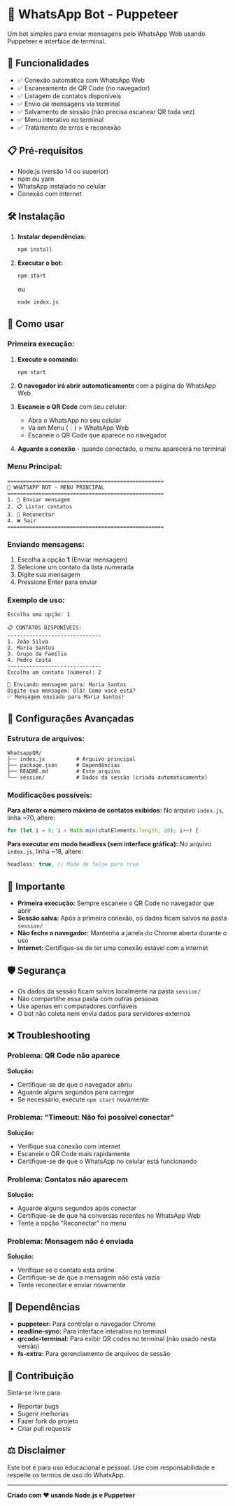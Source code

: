 # 📱 WhatsApp Bot - Puppeteer

Um bot simples para enviar mensagens pelo WhatsApp Web usando Puppeteer e interface de terminal.

## 🚀 Funcionalidades

- ✅ Conexão automática com WhatsApp Web
- ✅ Escaneamento de QR Code (no navegador)
- ✅ Listagem de contatos disponíveis
- ✅ Envio de mensagens via terminal
- ✅ Salvamento de sessão (não precisa escanear QR toda vez)
- ✅ Menu interativo no terminal
- ✅ Tratamento de erros e reconexão

## 📋 Pré-requisitos

- Node.js (versão 14 ou superior)
- npm ou yarn
- WhatsApp instalado no celular
- Conexão com internet

## 🛠️ Instalação

1. **Instalar dependências:**
   ```bash
   npm install
   ```

2. **Executar o bot:**
   ```bash
   npm start
   ```
   ou
   ```bash
   node index.js
   ```

## 📖 Como usar

### Primeira execução:

1. **Execute o comando:**
   ```bash
   npm start
   ```

2. **O navegador irá abrir automaticamente** com a página do WhatsApp Web

3. **Escaneie o QR Code** com seu celular:
   - Abra o WhatsApp no seu celular
   - Vá em Menu (⋮) > WhatsApp Web
   - Escaneie o QR Code que aparece no navegador

4. **Aguarde a conexão** - quando conectado, o menu aparecerá no terminal

### Menu Principal:

```
==================================================
📱 WHATSAPP BOT - MENU PRINCIPAL
==================================================
1. 📨 Enviar mensagem
2. 📋 Listar contatos
3. 🔄 Reconectar
4. ❌ Sair
==================================================
```

### Enviando mensagens:

1. Escolha a opção **1** (Enviar mensagem)
2. Selecione um contato da lista numerada
3. Digite sua mensagem
4. Pressione Enter para enviar

### Exemplo de uso:
```
Escolha uma opção: 1

📋 CONTATOS DISPONÍVEIS:
------------------------------
1. João Silva
2. Maria Santos
3. Grupo da Família
4. Pedro Costa
------------------------------
Escolha um contato (número): 2

📝 Enviando mensagem para: Maria Santos
Digite sua mensagem: Olá! Como você está?
✅ Mensagem enviada para Maria Santos!
```

## 🔧 Configurações Avançadas

### Estrutura de arquivos:
```
WhatsappQR/
├── index.js          # Arquivo principal
├── package.json      # Dependências
├── README.md         # Este arquivo
└── session/          # Dados da sessão (criado automaticamente)
```

### Modificações possíveis:

**Para alterar o número máximo de contatos exibidos:**
No arquivo `index.js`, linha ~70, altere:
```javascript
for (let i = 0; i < Math.min(chatElements.length, 20); i++) {
```

**Para executar em modo headless (sem interface gráfica):**
No arquivo `index.js`, linha ~18, altere:
```javascript
headless: true, // Mude de false para true
```

## 🚨 Importante

- **Primeira execução:** Sempre escaneie o QR Code no navegador que abrir
- **Sessão salva:** Após a primeira conexão, os dados ficam salvos na pasta `session/`
- **Não feche o navegador:** Mantenha a janela do Chrome aberta durante o uso
- **Internet:** Certifique-se de ter uma conexão estável com a internet

## 🛡️ Segurança

- Os dados da sessão ficam salvos localmente na pasta `session/`
- Não compartilhe essa pasta com outras pessoas
- Use apenas em computadores confiáveis
- O bot não coleta nem envia dados para servidores externos

## ❌ Troubleshooting

### Problema: QR Code não aparece
**Solução:** 
- Certifique-se de que o navegador abriu
- Aguarde alguns segundos para carregar
- Se necessário, execute `npm start` novamente

### Problema: "Timeout: Não foi possível conectar"
**Solução:**
- Verifique sua conexão com internet
- Escaneie o QR Code mais rapidamente
- Certifique-se de que o WhatsApp no celular está funcionando

### Problema: Contatos não aparecem
**Solução:**
- Aguarde alguns segundos após conectar
- Certifique-se de que há conversas recentes no WhatsApp Web
- Tente a opção "Reconectar" no menu

### Problema: Mensagem não é enviada
**Solução:**
- Verifique se o contato está online
- Certifique-se de que a mensagem não está vazia
- Tente reconectar e enviar novamente

## 📝 Dependências

- **puppeteer:** Para controlar o navegador Chrome
- **readline-sync:** Para interface interativa no terminal
- **qrcode-terminal:** Para exibir QR codes no terminal (não usado nesta versão)
- **fs-extra:** Para gerenciamento de arquivos de sessão

## 🤝 Contribuição

Sinta-se livre para:
- Reportar bugs
- Sugerir melhorias
- Fazer fork do projeto
- Criar pull requests

## ⚖️ Disclaimer

Este bot é para uso educacional e pessoal. Use com responsabilidade e respeite os termos de uso do WhatsApp.

---

**Criado com ❤️ usando Node.js e Puppeteer**